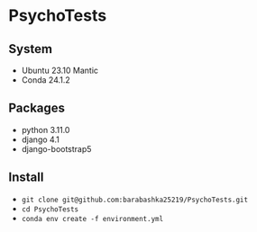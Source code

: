 # PsychoTests
## System
- Ubuntu 23.10 Mantic
- Conda 24.1.2
## Packages
- python 3.11.0
- django 4.1
- django-bootstrap5
## Install
- ``` git clone git@github.com:barabashka25219/PsychoTests.git ```
- ``` cd PsychoTests ```
- ``` conda env create -f environment.yml ```